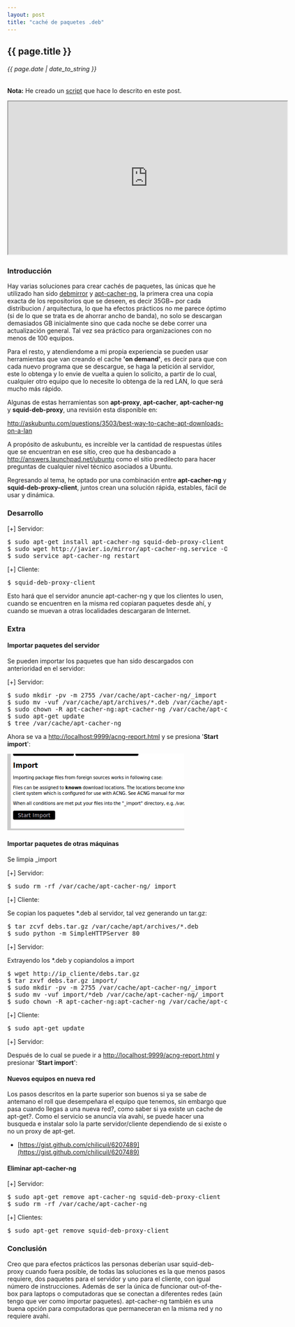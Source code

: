 ```yaml
---
layout: post
title: "caché de paquetes .deb"
---
```


## {{ page.title }}
###### {{ page.date | date_to_string }}

**Nota:** He creado un [script](https://raw.github.com/chilicuil/learn/master/sh/is/apt-proxy) que hace lo descrito en este post.

<iframe class="showterm" src="http://showterm.io/cfdfdda6da61dad9d9d5e" width="640" height="350">&nbsp;</iframe> 

### Introducción

Hay varias soluciones para crear cachés de paquetes, las únicas que he utilizado han sido [debmirror](http://packages.qa.debian.org/d/debmirror.html) y [apt-cacher-ng](http://www.unix-ag.uni-kl.de/%7Ebloch/acng/), la primera crea una copia exacta de los repositorios que se deseen, es decir 35GB~ por cada distribucion / arquitectura, lo que ha efectos prácticos no me parece óptimo (si de lo que se trata es de ahorrar ancho de banda), no solo se descargan demasiados GB inicialmente sino que cada noche se debe correr una actualización general. Tal vez sea práctico para organizaciones con no menos de 100 equipos.

Para el resto, y atendiendome a mi propia experiencia se pueden usar herramientas que van creando el cache **'on demand'**, es decir para que con cada nuevo programa que se descargue, se haga la petición al servidor, este lo obtenga y lo envie de vuelta a quien lo solicito, a partir de lo cual, cualquier otro equipo que lo necesite lo obtenga de la red LAN, lo que será mucho más rápido.

Algunas de estas herramientas son **apt-proxy**, **apt-cacher**, **apt-cacher-ng** y **squid-deb-proxy**, una revisión esta disponible en:

<http://askubuntu.com/questions/3503/best-way-to-cache-apt-downloads-on-a-lan>

A propósito de askubuntu, es increible ver la cantidad de respuestas útiles que se encuentran en ese sitio, creo que ha desbancado a <http://answers.launchpad.net/ubuntu> como el sitio predilecto para hacer preguntas de cualquier nivel técnico asociados a Ubuntu.

Regresando al tema, he optado por una combinación entre **apt-cacher-ng** y **squid-deb-proxy-client**, juntos crean una solución rápida, estables, fácil de usar y dinámica.

### Desarrollo

&#91;+&#93; Servidor:

<pre class="sh_sh">
$ sudo apt-get install apt-cacher-ng squid-deb-proxy-client
$ sudo wget http://javier.io/mirror/apt-cacher-ng.service -O /etc/avahi/services/apt-cacher-ng.service
$ sudo service apt-cacher-ng restart
</pre>

&#91;+&#93; Cliente:

<pre class="sh_sh">
$ squid-deb-proxy-client
</pre>

Esto hará que el servidor anuncie apt-cacher-ng y que los clientes lo usen, cuando se encuentren en la misma red copiaran paquetes desde ahí, y cuando se muevan a otras localidades descargaran de Internet.

### Extra

#### Importar paquetes del servidor

Se pueden importar los paquetes que han sido descargados con anterioridad en el servidor:

&#91;+&#93; Servidor:

<pre class="sh_sh">
$ sudo mkdir -pv -m 2755 /var/cache/apt-cacher-ng/_import
$ sudo mv -vuf /var/cache/apt/archives/*.deb /var/cache/apt-cacher-ng/_import/
$ sudo chown -R apt-cacher-ng:apt-cacher-ng /var/cache/apt-cacher-ng/_import
$ sudo apt-get update
$ tree /var/cache/apt-cacher-ng
</pre>

Ahora se va a <http://localhost:9999/acng-report.html> y se presiona '**Start import**':

**[![](/assets/img/57.png)](/assets/img/57.png)**

#### Importar paquetes de otras máquinas

Se limpia \_import

&#91;+&#93; Servidor:

<pre class="sh_sh">
$ sudo rm -rf /var/cache/apt-cacher-ng/_import
</pre>

&#91;+&#93; Cliente:

Se copian los paquetes \*.deb al servidor, tal vez generando un tar.gz:

<pre class="sh_sh">
$ tar zcvf debs.tar.gz /var/cache/apt/archives/*.deb
$ sudo python -m SimpleHTTPServer 80
</pre>

&#91;+&#93; Servidor:

Extrayendo los \*.deb y copiandolos a import

<pre class="sh_sh">
$ wget http://ip_cliente/debs.tar.gz
$ tar zxvf debs.tar.gz import/
$ sudo mkdir -pv -m 2755 /var/cache/apt-cacher-ng/_import
$ sudo mv -vuf import/*deb /var/cache/apt-cacher-ng/_import
$ sudo chown -R apt-cacher-ng:apt-cacher-ng /var/cache/apt-cacher-ng/_import
</pre>

&#91;+&#93; Cliente:

<pre class="sh_sh">
$ sudo apt-get update
</pre>

&#91;+&#93; Servidor:

Después de lo cual se puede ir a <http://localhost:9999/acng-report.html> y presionar '**Start import**':

#### Nuevos equipos en nueva red

Los pasos descritos en la parte superior son buenos si ya se sabe de antemano el roll que desempeñara el equipo que tenemos, sin embargo que pasa cuando llegas a una nueva red?, como saber si ya existe un cache de apt-get?. Como el servicio se anuncia vía avahi, se puede hacer una busqueda e instalar solo la parte servidor/cliente dependiendo de si existe o no un proxy de apt-get.

- [https://gist.github.com/chilicuil/6207489](https://gist.github.com/chilicuil/6207489)

#### Eliminar apt-cacher-ng

&#91;+&#93; Servidor:

<pre class="sh_sh">
$ sudo apt-get remove apt-cacher-ng squid-deb-proxy-client
$ sudo rm -rf /var/cache/apt-cacher-ng
</pre>

&#91;+&#93; Clientes:

<pre class="sh_sh">
$ sudo apt-get remove squid-deb-proxy-client
</pre>

### Conclusión

Creo que para efectos prácticos las personas deberían usar squid-deb-proxy cuando fuera posible, de todas las soluciones es la que menos pasos requiere, dos paquetes para el servidor y uno para el cliente, con igual número de instrucciones. Además de ser la única de funcionar out-of-the-box para laptops o computadoras que se conectan a diferentes redes (aún tengo que ver como importar paquetes). apt-cacher-ng también es una buena opción para computadoras que permaneceran en la misma red y no requiere avahi.
